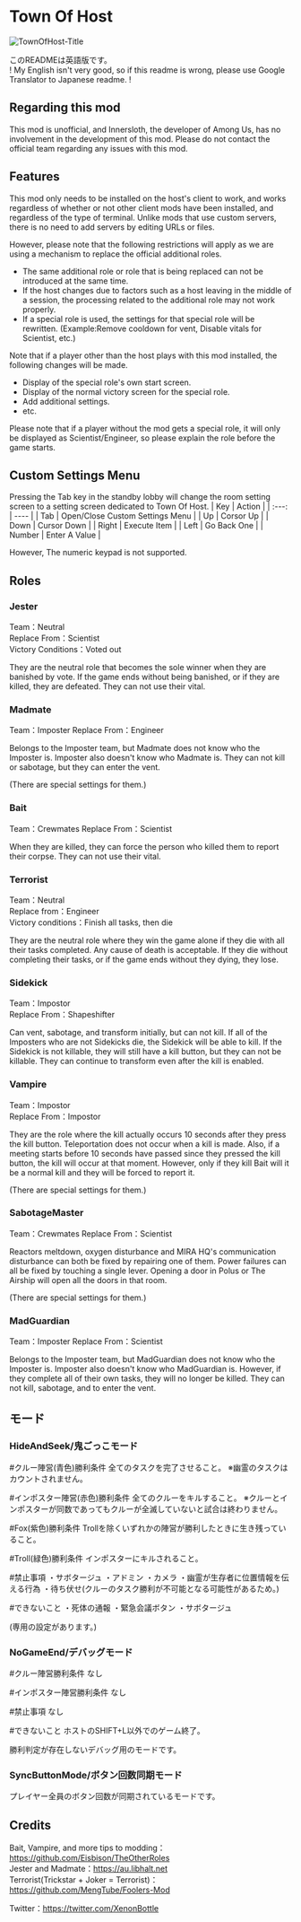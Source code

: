 # Town Of Host
![TownOfHost-Title](https://user-images.githubusercontent.com/51523918/147845737-440bc415-0d0f-42eb-b1d4-6aab36937bd4.jpg)

このREADMEは英語版です。<br>
! My English isn't very good, so if this readme is wrong, please use Google Translator to Japanese readme. !

## Regarding this mod
This mod is unofficial, and Innersloth, the developer of Among Us, has no involvement in the development of this mod.
Please do not contact the official team regarding any issues with this mod.

## Features
This mod only needs to be installed on the host's client to work, and works regardless of whether or not other client mods have been installed, and regardless of the type of terminal.
Unlike mods that use custom servers, there is no need to add servers by editing URLs or files.

However, please note that the following restrictions will apply as we are using a mechanism to replace the official additional roles.

- The same additional role or role that is being replaced can not be introduced at the same time.
- If the host changes due to factors such as a host leaving in the middle of a session, the processing related to the additional role may not work properly.
- If a special role is used, the settings for that special role will be rewritten. (Example:Remove cooldown for vent, Disable vitals for Scientist, etc.)

Note that if a player other than the host plays with this mod installed, the following changes will be made.

- Display of the special role's own start screen.
- Display of the normal victory screen for the special role.
- Add additional settings.
- etc.

Please note that if a player without the mod gets a special role, it will only be displayed as Scientist/Engineer, so please explain the role before the game starts.

## Custom Settings Menu
Pressing the Tab key in the standby lobby will change the room setting screen to a setting screen dedicated to Town Of Host.
| Key | Action |
| :---: | ---- |
| Tab | Open/Close Custom Settings Menu |
| Up | Corsor Up |
| Down | Cursor Down |
| Right | Execute Item |
| Left | Go Back One |
| Number | Enter A Value |

However, The numeric keypad is not supported.

## Roles

### Jester

Team：Neutral<br>
Replace From：Scientist<br>
Victory Conditions：Voted out<br>

They are the neutral role that becomes the sole winner when they are banished by vote.
If the game ends without being banished, or if they are killed, they are defeated.
They can not use their vital.<br>

### Madmate

Team：Imposter
Replace From：Engineer

Belongs to the Imposter team, but Madmate does not know who the Imposter is.
Imposter also doesn't know who Madmate is.
They can not kill or sabotage, but they can enter the vent.

(There are special settings for them.)

### Bait

Team：Crewmates
Replace From：Scientist

When they are killed, they can force the person who killed them to report their corpse.
They can not use their vital.

### Terrorist

Team：Neutral<br>
Replace from：Engineer<br>
Victory conditions：Finish all tasks, then die<br>

They are the neutral role where they win the game alone if they die with all their tasks completed.
Any cause of death is acceptable.
If they die without completing their tasks, or if the game ends without they dying, they lose.

### Sidekick

Team：Impostor<br>
Replace From：Shapeshifter<br>

Can vent, sabotage, and transform initially, but can not kill.
If all of the Imposters who are not Sidekicks die, the Sidekick will be able to kill.
If the Sidekick is not killable, they will still have a kill button, but they can not be killable.
They can continue to transform even after the kill is enabled.

### Vampire

Team：Impostor<br>
Replace From：Impostor<br>

They are the role where the kill actually occurs 10 seconds after they press the kill button.
Teleportation does not occur when a kill is made.
Also, if a meeting starts before 10 seconds have passed since they pressed the kill button, the kill will occur at that moment.
However, only if they kill Bait will it be a normal kill and they will be forced to report it.

(There are special settings for them.)

### SabotageMaster

Team：Crewmates
Replace From：Scientist

Reactors meltdown, oxygen disturbance and MIRA HQ's communication disturbance can both be fixed by repairing one of them.
Power failures can all be fixed by touching a single lever.
Opening a door in Polus or The Airship will open all the doors in that room.

(There are special settings for them.)

### MadGuardian

Team：Imposter
Replace From：Scientist

Belongs to the Imposter team, but MadGuardian does not know who the Imposter is.
Imposter also doesn't know who MadGuardian is.
However, if they complete all of their own tasks, they will no longer be killed.
They can not kill, sabotage, and to enter the vent.

## モード

### HideAndSeek/鬼ごっこモード

#クルー陣営(青色)勝利条件
全てのタスクを完了させること。
※幽霊のタスクはカウントされません。

#インポスター陣営(赤色)勝利条件
全てのクルーをキルすること。
※クルーとインポスターが同数であってもクルーが全滅していないと試合は終わりません。

#Fox(紫色)勝利条件
Trollを除くいずれかの陣営が勝利したときに生き残っていること。

#Troll(緑色)勝利条件
インポスターにキルされること。

#禁止事項
・サボタージュ
・アドミン
・カメラ
・幽霊が生存者に位置情報を伝える行為
・待ち伏せ(クルーのタスク勝利が不可能となる可能性があるため。)

#できないこと
・死体の通報
・緊急会議ボタン
・サボタージュ

(専用の設定があります。)

### NoGameEnd/デバッグモード

#クルー陣営勝利条件
なし

#インポスター陣営勝利条件
なし

#禁止事項
なし

#できないこと
ホストのSHIFT+L以外でのゲーム終了。

勝利判定が存在しないデバッグ用のモードです。

### SyncButtonMode/ボタン回数同期モード

プレイヤー全員のボタン回数が同期されているモードです。






## Credits

Bait, Vampire, and more tips to modding：https://github.com/Eisbison/TheOtherRoles<br>
Jester and Madmate：https://au.libhalt.net<br>
Terrorist(Trickstar + Joker = Terrorist)：https://github.com/MengTube/Foolers-Mod<br>

Twitter：https://twitter.com/XenonBottle
